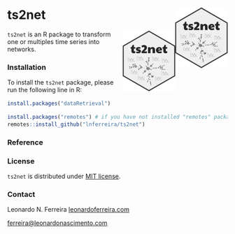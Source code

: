 # ts2net <img src="man/figures/logo.png" align="right" height="139" />

<img src="man/figures/logo.png" align="right" height="139" />

```ts2net``` is an R package to transform one or multiples time series into networks. 

### Installation

To install the ```ts2net``` package, please run the following line in R:

``` r
install.packages("dataRetrieval")
```

``` r
install.packages("remotes") # if you have not installed "remotes" package
remotes::install_github("lnferreira/ts2net")
```

### Reference


### License

```ts2net``` is distributed under [MIT license](LICENSE.md).

### Contact

Leonardo N. Ferreira
[leonardoferreira.com](https://www.leonardoferreira.com/)

ferreira@leonardonascimento.com
